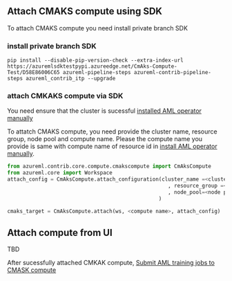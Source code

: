 ## Attach CMAKS compute using SDK
To attach CMAKS compute you need install private branch SDK
### install private branch SDK

```
pip install --disable-pip-version-check --extra-index-url https://azuremlsdktestpypi.azureedge.net/CmAks-Compute-Test/D58E86006C65 azureml-pipeline-steps azureml-contrib-pipeline-steps azureml_contrib_itp --upgrade
```
### attach CMKAKS compute via SDK

You need ensure that the cluster is sucessful [installed AML operator manually](https://github.com/Azure/CMK8s-Sample/blob/master/docs/2.%20install%20AML%20operator%20manually.markdown)

To attatch CMAKS compute, you need provide the cluster name, resource group, node pool and compute name. Please the compute name you provide is same with compute name of resource id in [install AML operator manually](https://github.com/Azure/CMK8s-Sample/blob/master/docs/2.%20install%20AML%20operator%20manually.markdown).

```python
from azureml.contrib.core.compute.cmakscompute import CmAksCompute
from azureml.core import Workspace
attach_config = CmAksCompute.attach_configuration(cluster_name =<cluster_name>
                                                    , resource_group =<resource group>
                                                    , node_pool=<node pool>
                                                 )

cmaks_target = CmAksCompute.attach(ws, <compute name>, attach_config)

```

## Attach compute from UI

TBD

After sucessfully attached CMKAK compute, [Submit AML training jobs to CMASK compute](https://github.com/Azure/CMK8s-Sample/blob/master/docs/4.%20Submit%20AML%20training%20jobs%20to%20CMASK%20compute.markdown)